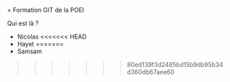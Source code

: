 = Formation GIT de la POEI

Qui est là ?

* Nicolas
<<<<<<< HEAD
* Hayet 
=======
* Samsam
>>>>>>> 80ed139f3d2485bd15b9db95b34d360db67aee60
